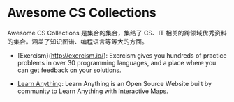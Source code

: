 # Awesome CS Collections

Awesome CS Collections 是集合的集合，集结了 CS、IT 相关的跨领域优秀资料的集合。涵盖了知识图谱、编程语言等等大的方面。

- [Exercism}(http://exercism.io/): Exercism gives you hundreds of practice problems in over 30 programming languages, and a place where you can get feedback on your solutions.

- [Learn Anything](https://github.com/learn-anything/learn-anything): Learn Anything is an Open Source Website built by community to Learn Anything with Interactive Maps.
